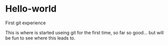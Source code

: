 # Hello-world
First git experience

This is where is started useing git for the first time, so far so good... but will be fun to see where this leads to.
